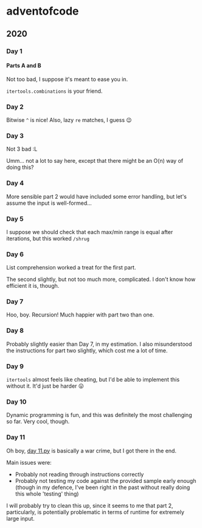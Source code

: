# adventofcode

## 2020

### Day 1

#### Parts A and B

Not too bad, I suppose it's meant to ease you in.

`itertools.combinations` is your friend.

### Day 2

Bitwise `^` is nice! Also, lazy `re` matches, I guess 😉

### Day 3

Not 3 bad :L

Umm... not a lot to say here, except that there might be an O(n) way of doing this?

### Day 4

More sensible part 2 would have included some error handling, but let's assume the input is well-formed...

### Day 5

I suppose we should check that each max/min range is equal after iterations, but this worked `/shrug`

### Day 6

List comprehension worked a treat for the first part.

The second slightly, but not too much more, complicated. I don't know how efficient it is, though.

### Day 7

Hoo, boy. Recursion! Much happier with part two than one.

### Day 8

Probably slightly easier than Day 7, in my estimation. I also misunderstood the instructions for part two slightly, which cost me a lot of time.

### Day 9

`itertools` almost feels like cheating, but I'd be able to implement this without it. It'd just be harder 😛

### Day 10

Dynamic programming is fun, and this was definitely the most challenging so far. Very cool, though.

### Day 11

Oh boy, [day 11.py](adventofcode/2020/day_11/day11.py) is basically a war crime, but I got there in the end.

Main issues were:

* Probably not reading through instructions correctly
* Probably not testing my code against the provided sample early enough (though in my defence, I've been right in the past without really doing this whole 'testing' thing)

I will probably try to clean this up, since it seems to me that part 2, particularly, is potentially problematic in terms of runtime for extremely large input.
